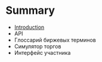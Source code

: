 # Summary

* [Introduction](README.md)
* API
* Глоссарий биржевых терминов
* Симулятор торгов
* Интерфейс участника

